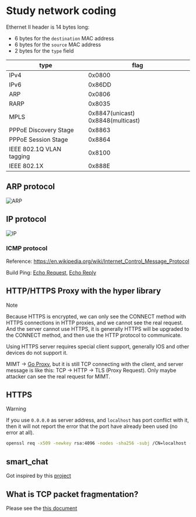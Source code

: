 # Study network coding

Ethernet II header is 14 bytes long:

* 6 bytes for the `destination` MAC address
* 6 bytes for the `source` MAC address
* 2 bytes for the `type` field

| type | flag |
| ---- | ---- |
| IPv4 | 0x0800|
| IPv6 | 0x86DD|
| ARP | 0x0806|
| RARP | 0x8035|
| MPLS | 0x8847(unicast) 0x8848(multicast)|
| PPPoE Discovery Stage | 0x8863|
| PPPoE Session Stage | 0x8864|
| IEEE 802.1Q VLAN tagging | 0x8100|
| IEEE 802.1X | 0x888E|

## ARP protocol

![ARP](./utils/arp.png)

## IP protocol

![IP](./utils/ip.png)

### ICMP protocol

Reference: <https://en.wikipedia.org/wiki/Internet_Control_Message_Protocol>

Build Ping: [Echo Request](https://en.wikipedia.org/wiki/Ping_(networking_utility)#Echo_request), [Echo Reply](https://en.wikipedia.org/wiki/Ping_(networking_utility)#Echo_reply)

## HTTP/HTTPS Proxy with the hyper library

> [!NOTE]
> Because HTTPS is encrypted, we can only see the CONNECT method with HTTPS connections in HTTP proxies, and we cannot see the real request. And the server cannot use HTTPS, it is generally HTTPS will be upgraded to the CONNECT method, and then use the HTTP protocol to communicate.

Using HTTPS server requires special client support, generally IOS and other devices do not support it.

MIMT -> [Go Proxy](./mitm/main.go), but it is still TCP connecting with the client, and server message is like this: TCP -> HTTP -> TLS (Proxy Request). Only maybe attacker can see the real request for MIMT.

## HTTPS

> [!WARNING]
> If you use `0.0.0.0` as server address, and `localhost` has port conflict with it, then it will not report the error that the port have already been used (no error at all).

```bash
openssl req -x509 -newkey rsa:4096 -nodes -sha256 -subj /CN=localhost -keyout ssl/private.pem -out ssl/cert.pem 
```

## smart_chat

Got inspired by this [project](https://github.com/antirez/smallchat)

## What is TCP packet fragmentation?

Please see the [this document](./doc/TCP_fragmentation.md)

